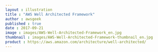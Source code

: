 ```yaml
---
layout : illustration
title : "AWS Well Architected Framework"
author : awsgeek
published : true
date : 2017-09-21
image : images/AWS-Well-Architected-Framework_en.jpg
thumbnail : images/AWS-Well-Architected-Framework-thumbnail_en.jpg
product : https://aws.amazon.com/architecture/well-architected/
---
```

